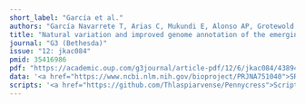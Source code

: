 ```yaml
---
short_label: "García et al."
authors: "García Navarrete T, Arias C, Mukundi E, Alonso AP, Grotewold E"
title: "Natural variation and improved genome annotation of the emerging biofuel crop field pennycress (Thlaspi arvense)"
journal: "G3 (Bethesda)"
issue: "12: jkac084"
pmid: 35416986
pdf: "https://academic.oup.com/g3journal/article-pdf/12/6/jkac084/43894214/jkac084.pdf"
data: '<a href="https://www.ncbi.nlm.nih.gov/bioproject/PRJNA751040">SRA</a>'
scripts: '<a href="https://github.com/Thlaspiarvense/Pennycress">Scripts</a>'
---
```

